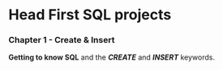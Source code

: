 # Head First SQL projects
### Chapter 1 - Create & Insert
**Getting to know SQL** and the _**CREATE**_ and _**INSERT**_ keywords.
